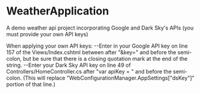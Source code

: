 # WeatherApplication
A demo weather api project incorporating Google and Dark Sky's APIs (you must provide your own API keys)

When applying your own API keys:
--Enter in your Google API key on line 157 of the Views/Index.cshtml between after "&key=" and before the semi-colon, but be sure that there is a closing quotation mark at the end of the string.
--Enter your Dark Sky API key on line 49 of Controllers/HomeController.cs after "var apiKey = " and before the semi-colon. (This will replace "WebConfigurationManager.AppSettings["dsKey"]" portion of that line.)
